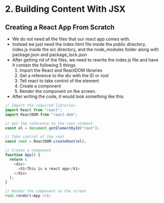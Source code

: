 # 2. Building Content With JSX

## Creating a React App From Scratch

- We do not need all the files that our react app comes with.
- Instead we just need the index.html file inside the public directory, index.js inside the src directory, and the node_modules folder along with package.json and package_lock.json
- After getting rid of the files, we need to rewrite the index.js file and have it contain the following 5 things
  1. Import the React and ReactDOM libraries
  2. Get a reference to the div with the ID or root
  3. Tell react to take control of the element
  4. Create a component
  5. Render the component on the screen.
- After writing the code, it would look something like this:

```js
// Import the required libraries
import React from "react";
import ReactDOM from "react-dom";

// Get the reference to the root element
const el = document.getElementById("root");

// Take control of the root
const root = ReactDOM.createRoot(el);

// Create a component
function App() {
  return (
    <div>
      <h1>This is a react app</h1>
    </div>
  );
}

// Render the component on the screen
root.render(<App />);
```
